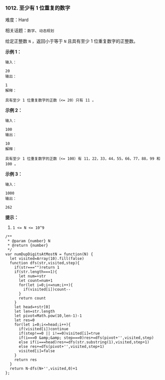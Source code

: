 ### 1012. 至少有 1 位重复的数字

难度：Hard

相关话题：`数学`、`动态规划`

给定正整数 `N` ，返回小于等于  `N` 且具有至少 1 位重复数字的正整数。







**示例 1：** 





```
输入：

20
输出：

1
解释：

具有至少 1 位重复数字的正数（<= 20）只有 11 。

```


**示例 2：** 





```
输入：

100
输出：

10
解释：

具有至少 1 位重复数字的正数（<= 100）有 11，22，33，44，55，66，77，88，99 和 100 。

```


**示例 3：** 





```
输入：

1000
输出：

262

```






**提示：** 




1.  `1 <= N <= 10^9` 






```
/**
 * @param {number} N
 * @return {number}
 */
var numDupDigitsAtMostN = function(N) {
  let visited=Array(10).fill(false)
  function dfs(str,visited,step){
    if(str==="")return 1
    if(str.length===1){
      let num=+str
      let count=num+1
      for(let i=0;i<=num;i++){
        if(visited[i])count--
      }
      return count
    }
    let head=+str[0]
    let len=str.length
    let pivot=Math.pow(10,len-1)-1
    let res=0
    for(let i=0;i<=head;i++){
      if(visited[i])continue
      if(step!==0 || i!==0)visited[i]=true
      if(i===0 &amp;&amp; step===0)res+=dfs(pivot+'',visited,step)
      else if(i===head)res+=dfs(str.substring(1),visited,step+1)
      else res+=dfs(pivot+'',visited,step+1)
      visited[i]=false
    }
    return res
  }
  return N-dfs(N+'',visited,0)+1
};



```

